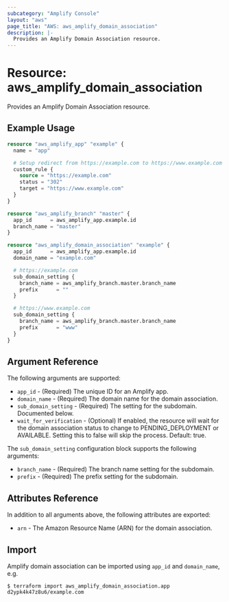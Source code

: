 ```yaml
---
subcategory: "Amplify Console"
layout: "aws"
page_title: "AWS: aws_amplify_domain_association"
description: |-
  Provides an Amplify Domain Association resource.
---
```


# Resource: aws_amplify_domain_association

Provides an Amplify Domain Association resource.

## Example Usage

```terraform
resource "aws_amplify_app" "example" {
  name = "app"

  # Setup redirect from https://example.com to https://www.example.com
  custom_rule {
    source = "https://example.com"
    status = "302"
    target = "https://www.example.com"
  }
}

resource "aws_amplify_branch" "master" {
  app_id      = aws_amplify_app.example.id
  branch_name = "master"
}

resource "aws_amplify_domain_association" "example" {
  app_id      = aws_amplify_app.example.id
  domain_name = "example.com"

  # https://example.com
  sub_domain_setting {
    branch_name = aws_amplify_branch.master.branch_name
    prefix      = ""
  }

  # https://www.example.com
  sub_domain_setting {
    branch_name = aws_amplify_branch.master.branch_name
    prefix      = "www"
  }
}
```

## Argument Reference

The following arguments are supported:

* `app_id` - (Required) The unique ID for an Amplify app.
* `domain_name` - (Required) The domain name for the domain association.
* `sub_domain_setting` - (Required) The setting for the subdomain. Documented below.
* `wait_for_verification` - (Optional) If enabled, the resource will wait for the domain association status to change to PENDING_DEPLOYMENT or AVAILABLE. Setting this to false will skip the process. Default: true.

The `sub_domain_setting` configuration block supports the following arguments:

* `branch_name` - (Required) The branch name setting for the subdomain.
* `prefix` - (Required) The prefix setting for the subdomain.

## Attributes Reference

In addition to all arguments above, the following attributes are exported:

* `arn` - The Amazon Resource Name (ARN) for the domain association.

## Import

Amplify domain association can be imported using `app_id` and `domain_name`, e.g.

```
$ terraform import aws_amplify_domain_association.app d2ypk4k47z8u6/example.com
```
